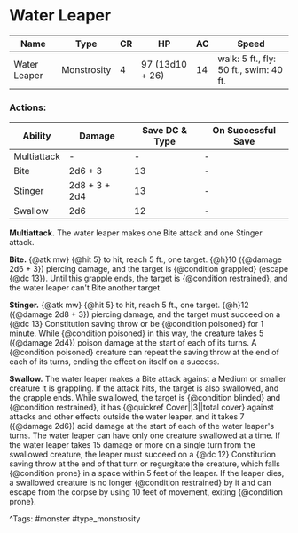# Water Leaper

| Name | Type | CR | HP | AC | Speed |
|------|------|----|----|----|-------|
| Water Leaper | Monstrosity | 4 | 97 (13d10 + 26) | 14 | walk: 5 ft., fly: 50 ft., swim: 40 ft. |

### Actions:

| Ability | Damage | Save DC & Type | On Successful Save |
|---------|--------|----------------|--------------------|
| Multiattack | - | - | - |
| Bite | 2d6 + 3 | 13 | - |
| Stinger | 2d8 + 3 + 2d4 | 13 | - |
| Swallow | 2d6 | 12 | - |


**Multiattack.** The water leaper makes one Bite attack and one Stinger attack.

**Bite.** {@atk mw} {@hit 5} to hit, reach 5 ft., one target. {@h}10 ({@damage 2d6 + 3}) piercing damage, and the target is {@condition grappled} (escape {@dc 13}). Until this grapple ends, the target is {@condition restrained}, and the water leaper can't Bite another target.

**Stinger.** {@atk mw} {@hit 5} to hit, reach 5 ft., one target. {@h}12 ({@damage 2d8 + 3}) piercing damage, and the target must succeed on a {@dc 13} Constitution saving throw or be {@condition poisoned} for 1 minute. While {@condition poisoned} in this way, the creature takes 5 ({@damage 2d4}) poison damage at the start of each of its turns. A {@condition poisoned} creature can repeat the saving throw at the end of each of its turns, ending the effect on itself on a success.

**Swallow.** The water leaper makes a Bite attack against a Medium or smaller creature it is grappling. If the attack hits, the target is also swallowed, and the grapple ends. While swallowed, the target is {@condition blinded} and {@condition restrained}, it has {@quickref Cover||3||total cover} against attacks and other effects outside the water leaper, and it takes 7 ({@damage 2d6}) acid damage at the start of each of the water leaper's turns. The water leaper can have only one creature swallowed at a time. If the water leaper takes 15 damage or more on a single turn from the swallowed creature, the leaper must succeed on a {@dc 12} Constitution saving throw at the end of that turn or regurgitate the creature, which falls {@condition prone} in a space within 5 feet of the leaper. If the leaper dies, a swallowed creature is no longer {@condition restrained} by it and can escape from the corpse by using 10 feet of movement, exiting {@condition prone}.

^Tags: #monster #type_monstrosity
